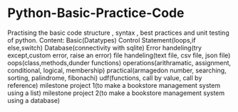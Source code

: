 # Python-Basic-Practice-Code
Practising the basic code structure , syntax , best practices and unit testing of python.
Content:
Basic(Datatypes)
Control Statement(loops,if else,switch)
Database(connectivity with sqlite)
Error handeling(try except,custom error, raise an error)
file handeling(text file, csv file, json file)
oops(class,methods,dunder functions)
operations(arithramatic, assignment, conditional, logical, membership)
practical(armagedon number, searching, sorting, palindrome, fibonachi)
udf(functions, call by value, call by reference)
milestone project 1(to make a bookstore management system using a list)
milestone project 2(to make a bookstore management system using a database)

